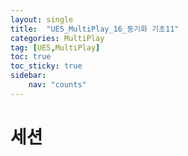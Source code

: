 ```yaml
---
layout: single
title:  "UE5_MultiPlay_16_동기화 기초11"
categories: MultiPlay
tag: [UE5,MultiPlay]
toc: true
toc_sticky: true
sidebar:
    nav: "counts"
---
```


# 세션

